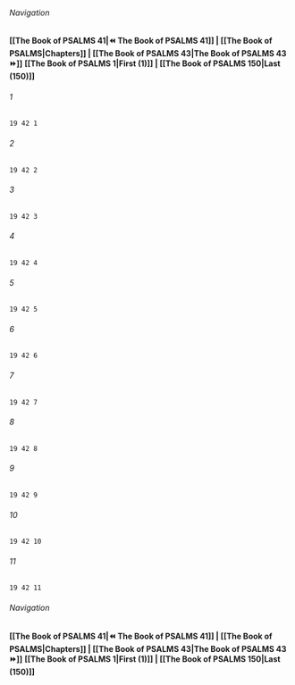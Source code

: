 
###### Navigation
**[[The Book of PSALMS 41|⏪ The Book of PSALMS 41]] | [[The Book of PSALMS|Chapters]] | [[The Book of PSALMS 43|The Book of PSALMS 43 ⏩]]**
**[[The Book of PSALMS 1|First (1)]] | [[The Book of PSALMS 150|Last (150)]]**

###### 1
``` verse
19 42 1 
```
###### 2
``` verse
19 42 2 
```
###### 3
``` verse
19 42 3 
```
###### 4
``` verse
19 42 4 
```
###### 5
``` verse
19 42 5 
```
###### 6
``` verse
19 42 6 
```
###### 7
``` verse
19 42 7 
```
###### 8
``` verse
19 42 8 
```
###### 9
``` verse
19 42 9 
```
###### 10
``` verse
19 42 10 
```
###### 11
``` verse
19 42 11 
```

###### Navigation
**[[The Book of PSALMS 41|⏪ The Book of PSALMS 41]] | [[The Book of PSALMS|Chapters]] | [[The Book of PSALMS 43|The Book of PSALMS 43 ⏩]]**
**[[The Book of PSALMS 1|First (1)]] | [[The Book of PSALMS 150|Last (150)]]**

